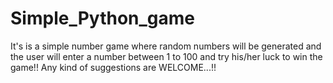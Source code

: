 # Simple_Python_game
It's is a simple number game where random numbers will be generated and the user will enter a number between 1 to 100 and try his/her luck to win the game!!
Any kind of suggestions are WELCOME...!!
